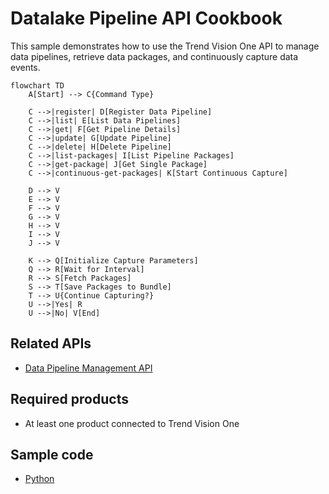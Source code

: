 # Datalake Pipeline API Cookbook
This sample demonstrates how to use the Trend Vision One API to manage data pipelines, retrieve data packages, and continuously capture data events.
```mermaid
flowchart TD
    A[Start] --> C{Command Type}
    
    C -->|register| D[Register Data Pipeline]
    C -->|list| E[List Data Pipelines]
    C -->|get| F[Get Pipeline Details]
    C -->|update| G[Update Pipeline]
    C -->|delete| H[Delete Pipeline]
    C -->|list-packages| I[List Pipeline Packages]
    C -->|get-package| J[Get Single Package]
    C -->|continuous-get-packages| K[Start Continuous Capture]
    
    D --> V
    E --> V
    F --> V
    G --> V
    H --> V
    I --> V
    J --> V
    
    K --> Q[Initialize Capture Parameters]
    Q --> R[Wait for Interval]
    R --> S[Fetch Packages]
    S --> T[Save Packages to Bundle]
    T --> U{Continue Capturing?}
    U -->|Yes| R
    U -->|No| V[End]
```

## Related APIs
- [Data Pipeline Management API](https://automation.trendmicro.com/xdr/api-v3/#tag/Datalake-Pipeline)

## Required products
- At least one product connected to Trend Vision One

## Sample code
- [Python](python/)
